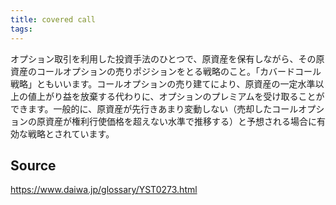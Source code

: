```yaml
---
title: covered call
tags: 
---
```


オプション取引を利用した投資手法のひとつで、原資産を保有しながら、その原資産のコールオプションの売りポジションをとる戦略のこと。「カバードコール戦略」ともいいます。コールオプションの売り建てにより、原資産の一定水準以上の値上がり益を放棄する代わりに、オプションのプレミアムを受け取ることができます。一般的に、原資産が先行きあまり変動しない（売却したコールオプションの原資産が権利行使価格を超えない水準で推移する）と予想される場合に有効な戦略とされています。

## Source
https://www.daiwa.jp/glossary/YST0273.html